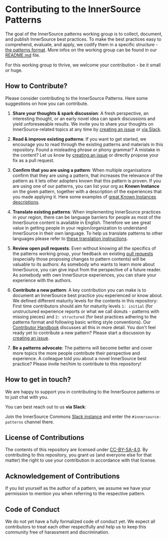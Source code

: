 # Contributing to the InnerSource Patterns

The goal of the InnerSource patterns working group is to collect, document, and publish InnerSource best practices. To make the best practices easy to comprehend, evaluate, and apply, we codify them in a specific structure - [the patterns format](meta/pattern-template.md). More infos on the working group can be found in our [README.md](README.md) file.

For this working group to thrive, we welcome your contribution - be it small or huge.

## How to Contribute?

Please consider contributing to the InnerSource Patterns.
Here some suggestions on how you can contribute.

1. **Share your thoughts & spark discussion**: A fresh perspective, an interesting thought, or an early novel idea can spark discussions and yield unforeseeable results. We invite you to share your thoughts on InnerSource-related topics at any time by [creating an issue](https://github.com/InnerSourceCommons/InnerSourcePatterns/issues/new) or [via Slack](#how-to-get-in-touch).

2. **Read & improve existing patterns**: If you want to get started, we encourage you to read through the existing patterns and materials in this repository. Found a misleading phrase or phony grammar? A mistake in the content? Let us know by [creating an issue](https://github.com/InnerSourceCommons/InnerSourcePatterns/issues/new) or directly propose your fix as a pull request.

3. **Confirm that you are using a pattern**: When multiple organisations confirm that they are using a pattern, that increases the relevance of the pattern as it lets other adopters known that this pattern is proven. If you are using one of our patterns, you can list your org as **Known Instance** on the given pattern, together with a description of the experiences that you made applying it. Here some examples of [great Known Instances descriptions](patterns/2-structured/document-your-guiding-principles.md#known-instances).

4. **Translate existing patterns**: When implementing InnerSource practices in your region, there can be language barriers for people as most of the InnerSource content is available in English. Therefore we see great value in getting people in your region/organization to understand InnerSource in their own language. To help us translate patterns to other languages please refer to [these translation instructions](translation/README.md).

5. **Review open pull requests**: Even without knowing all the specifics of the patterns working group, your feedback on existing [pull requests](https://github.com/InnerSourceCommons/InnerSourcePatterns/labels/type%20-%20Content%20work) (especially those proposing changes to pattern contents) will be valuable to its authors: As somebody who wants to learn more about InnerSource, you can give input from the perspective of a future reader. As somebody with own InnerSource experiences, you can share your experience with the authors.

6. **Contribute a new pattern**: A key contribution you can make is to document an InnerSource best practice you experienced or know about. We defined different maturity levels for the contents in this repository: First time contributors should aim for maturity levels `1: initial` (for unstructured experience reports or what we call donuts - patterns with missing pieces) and `2: structured` (for best practices adhering to the patterns format and following basic writing style conventions). Our [Contributor Handbook](meta/contributor-handbook.md) discusses all this in more detail. You don't feel ready yet to contribute a new pattern? Please start a discussion by [creating an issue](https://github.com/InnerSourceCommons/InnerSourcePatterns/issues/new).

7. **Be a patterns advocate**: The patterns will become better and cover more topics the more people contribute their perspective and experience. A colleague told you about a novel InnerSource best practice? Please invite her/him to contribute to this repository!

## How to get in touch?

We are happy to support you in contributing to the InnerSource patterns or to just chat with you.

You can best reach out to us **via Slack**:

Join the InnerSource Commons [Slack instance](https://isc-inviter.herokuapp.com/) and enter the `#innersource-patterns` channel there.

## License of Contributions

The contents of this repository are licensed under [CC-BY-SA-4.0](LICENSE.txt). By contributing to this repository, you grant us (and everyone else for that matter) the right to use your contribution in accordance with that license.

## Acknowledgement of Contributions

If you list yourself as the author of a pattern, we assume we have your permission to mention you when referring to the respective pattern.

## Code of Conduct

We do not yet have a fully formalized code of conduct yet. We expect all contributors to treat each other respectfully and help us to keep this community free of harassment and discrimination.
